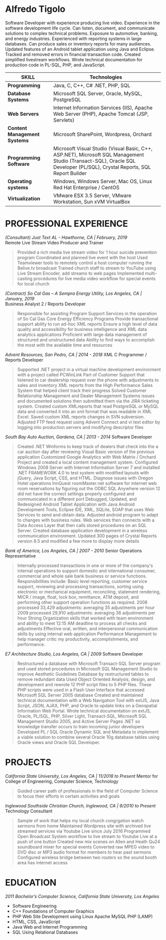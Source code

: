 # Alfredo Tigolo

Software Developer with experience producing live video. Experience in the software development life cycle. Can listen, document, and communicate solutions to complex technical problems. Exposure to automotive, banking, and energy industries. Experienced with reporting systems in large databases. Can produce sales or inventory reports for many audiences. Updated features of an Android tablet application using Java and Eclipse. Tracked and removed errors in financial transaction code. Created simplified livestream workflows. Wrote technical documentation for production code in PL-SQL, PHP, and JavaScript.

 | **SKILL** | Technologies |
 |----------------|------------------------------|
 | **Programming** | Java, C, C++, C# .NET, PHP, SQL |
 |**Database Systems** | Microsoft SQL Server, Oracle, MySQL, PostgreSQL |
 |**Web Servers** | Internet Information Services (IIS), Apache Web Server (PHP), Apache Tomcat (JSP, Servlets) |
 |**Content Management Systems** | Microsoft SharePoint, Wordpress, Orchard |
 |**Programming Software** | Microsoft Visual Studio (Visual Basic, C++, ASP.NET), Microsoft SQL Management Studio (Transact-SQL), Oracle SQL Developer (PL/SQL), Crystal Reports, SQL Report Builder |
 |**Operating systems** | Windows, Windows Server, Mac OS, Linux Red Hat Enterprise / CentOS |
 |**Virtualization** | VMware ESX 3.5 Server, VMware Workstation, Sun xVM VirtualBox |


# PROFESSIONAL EXPERIENCE

_(Consultant) Just Text AL - Hawthorne, CA | February, 2019_  
Remote Live Stream Video Producer and Trainer

> Provided a rich media live stream video for 1 hour suicide prevention program
> Coordinated and planned live event with the host
> Used Teamviewer tools to remotely control a host computer running the Belive.tv broadcast
> Trained church staff to stream to YouTube using Live Stream Encoder, add streams to web pages
> Implemented multi-casting procedures for live media video workflow for special events for local church
 
_(Contract) So Cal Gas – A Sempra Energy Utility, Los Angeles, CA | January, 2019_  
Business Analyst 2 / Reports Developer
 
> Responsible for assisting Program Support Services in the operation of So Cal Gas Core Energy Efficiency Programs
> Provide transactional support ability to run ad-hoc XML reports
> Ensure a high level of data quality and accessibility for business intelligence and XML data analytics applications
> Proficient with large data management of structured and unstructured data
> Ability to find ways to accomplish the most with the available time and resources

_Advent Resources, San Pedro, CA | 2014 - 2018_
XML C Programmer / Reports Developer

> Supported .NET project in a virtual machine development environment with a project called PCWinLink
> Part of Customer Support that listened to car dealership request over the phone with adjustments to sales and inventory XML reports from the High Performance Sales System that helped client track their progress
> Solved Customer Relationship Management and Dealer Management Systems issues and documented solutions then submitted them via the JIRA ticketing system.
> Created custom XMLreports that read PostgreSQL or MySQL data and converted it into an xml format that was readable in XML Excel. Saved custom XML reports changes in SVN subversion.
> Adjusted FTP feed request using Advent Connect and vi text editor by logging into production servers and modifying descriptor files

_South Bay Auto Auction, Gardena, CA | 2013 - 2014_
Software Developer

> Created .NET Winforms to keep track of dealers that check into the a car auction day after reviewing Visual Basic version of the previous application
> Customized Google Analytics with Web Matrix / Orchard Project and created a local content management system. Configured Windows 2008 Server with Internet Information Server 7 and installed .NET FRAMEWORK 4.0 to test system with modified layouts with jQuery, Java Script, CSS, and HTML.
> Diagnose issues with Oregon Hotel operations InnQuest roomMaster.net software for internet web room reservations by figuring out the ODBC SQL Anywhere version 12 did not have the correct settings properly configured and communicated in a different port
> Debugged, Updated, and Redesigned Android Tablet Application with Java Android Development Tools, Eclipse IDE, XML, SQLite, SOAP that uses Web Services to send and obtain data.  Adjusted android program to adapt to changes with business rules.  Web services then connects with a Data Access Layer that then calls stored procedures on an SQL Server.  Created database application development in a wireless communication environment.
> Updated 300 pages of Crystal Reports version 8.5 and modified a few more to display more details

_Bank of America, Los Angeles, CA | 2007 - 2010_
Senior Operations Representative

> Internally processed transactions in one or more of the company's internal operations to support domestic and international consumer, commercial and whole sale bank business or service functions.
> Responsibilities include: Basic level reporting, customer service support, reviewing and processing transactions, sorting using electronic or mechanical equipment, reconciling, statement rendering, MICR / image, float, lock box, remittance, ATM deposit, and performing other support operation functions as required.
> 2008 processed 33,429 adjustments: averaging 35 adjustments per hour
> 2009 processed 29,910 adjustments: averaging 38 adjustments per hour
> Strong Organization skills that worked with team environment and ability to meet 12:15 AM deadline to process all checks and adjustments
> Effective oral, written, and interpersonal communication skills by using internal web application Performance Management to help manager critic my productivity, accomplishments, and performance.

_E7 Architecture Studio, Los Angeles, CA | 2009_
Software Developer

> Restructured a database with Microsoft Transact-SQL Server program and used stored procedures in Microsoft SQL Management Studio to improve Aesthetic Guidelines Database by restructured tables to remove redundant data
> Used Object Oriented Analysis, design, and development and rewrote 12 PHP script files to 5 PHP files.  These PHP scripts were used in a Flash User Interface that accessed Microsoft SQL Server 2005 database 
> Created and maintained technical documentation with a Web Navigation Tool with extJS, Java Script, JSON, AJAX, PHP, and Oracle to update links on a Geospatial Information Web Portal.
> Wrote technical documentation on extJS, Oracle, PL/SQL, PHP, Silver Light, Transact-SQL, Microsoft SQL Management Studio 2005, and Active Server Pages .NET so knowledge transfer occurs to train incoming junior developers
> Developed PL / SQL Oracle Dynamic SQL and Metadata to implement a viable solution to combine several Oracle 10g database tables using Oracle views and Oracle SQL Developer.

# PROJECTS

_California State University, Los Angeles, CA | 11/2018 to Present_
Mentor for College of Engineering, Computer Science, Technology

> Guided career path of professionals in the field of Computer Science to focus their efforts in certain activities and goals

_Inglewood Southside Christian Church, Inglewood, CA | 9/2010 to Present_
Technology Consultant

> Sample of work that helps my local church congrgation watch sermons from home
> Maintained Wordpress site with archived live streamed services via Youtube Live since July 2016
> Programmed Open Broadcast System workflow to live stream to Youtube Live at a push of one button
> Created new mix scenes on Allen and Heath Qu24 soundboard mixer for special events
> Converted raw MPEG video to DVD disc or MP3 audio format for members to hear past sermons
> Configured wireless bridge between two routers so the sound booth area has internet access





# EDUCATION

_2011 Bachelor’s Computer Science, California State University, Los Angeles_

* Software Engineering
* C++ Foundations of Computer Graphics
* PHP Web Site Development using Linux Apache MySQL PHP (LAMP)
* HTML, CSS, JavaScript
* Java Web and Internet Programming
* SQL Using Relational Databases




